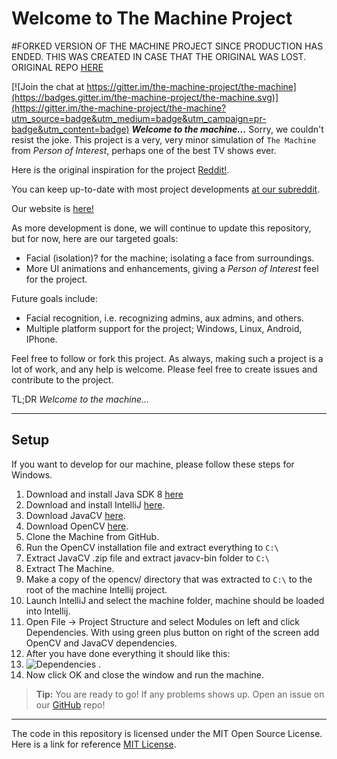 Welcome to The Machine Project
===================
#FORKED VERSION OF THE MACHINE PROJECT SINCE PRODUCTION HAS ENDED. THIS WAS CREATED IN CASE THAT THE ORIGINAL WAS LOST. ORIGINAL REPO [HERE](https://github.com/the-machine-project/the-machine)

[![Join the chat at https://gitter.im/the-machine-project/the-machine](https://badges.gitter.im/the-machine-project/the-machine.svg)](https://gitter.im/the-machine-project/the-machine?utm_source=badge&utm_medium=badge&utm_campaign=pr-badge&utm_content=badge)
***Welcome to the machine...***
Sorry, we couldn't resist the joke. This project is a very, very minor simulation of `The Machine` from *Person of Interest*, perhaps one of the best TV shows ever.

Here is the original inspiration for the project [Reddit!](https://www.reddit.com/r/PersonOfInterest/comments/39z1st/i_started_building_a_machine/).

You can keep up-to-date with most project developments [at our subreddit](http://reddit.com/r/themachineproject).

Our website is [here!](http://www.themachineproject.org)

As more development is done, we will continue to update this repository, but for now, here are our targeted goals:

* Facial (isolation)? for the machine; isolating a face from surroundings.
* More UI animations and enhancements, giving a *Person of Interest* feel for the project.

Future goals include:

* Facial recognition, i.e. recognizing admins, aux admins, and others.
* Multiple platform support for the project; Windows, Linux, Android, IPhone.

Feel free to follow or fork this project. As always, making such a project is a lot of work, and any help is welcome. Please feel free to create issues and contribute to the project.

TL;DR *Welcome to the machine...*

----------


Setup
-------------
If you want to develop for our machine, please follow these steps for Windows.

 1. Download and install Java SDK 8 [here](http://www.oracle.com/technetwork/java/javase/downloads/jdk8-downloads-2133151.html)
 2. Download and install IntelliJ [here](https://www.jetbrains.com/idea/download/#section=windows).
 3. Download JavaCV [here](http://search.maven.org/remotecontent?filepath=org/bytedeco/javacv/1.2/javacv-1.2-bin.zip).
 4. Download OpenCV [here](http://sourceforge.net/projects/opencvlibrary/files/opencv-win/3.1.0/opencv-3.1.0.exe/download).
 5. Clone the Machine from GitHub.
 5. Run the OpenCV installation file and extract everything to `C:\`
 6. Extract JavaCV .zip file and extract javacv-bin folder to `C:\`
 7. Extract The Machine.
 8. Make a copy of the opencv/ directory that was extracted to `C:\` to the root of the machine Intellij project.
 9. Launch IntelliJ and select the machine folder, machine should be loaded into Intellij. 
 10. Open File -> Project Structure and select Modules on left and click Dependencies. With using green plus button on right of the screen add OpenCV and JavaCV dependencies. 
 11. After you have done everything it should like this:
 12. ![Dependencies](http://i.imgur.com/7rDAezu.png) .
 13.  Now click OK and close the window and run the machine.
 


> **Tip:** You are ready to go! If any problems shows up. Open an issue on our [GitHub](https://github.com/poi-the-machine/the-machine) repo!

----------

The code in this repository is licensed under the MIT Open Source License. Here is a link for reference [MIT License](http://opensource.org/licenses/MIT).
